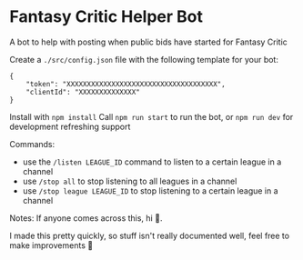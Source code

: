 # Fantasy Critic Helper Bot
A bot to help with posting when public bids have started for Fantasy Critic

Create a `./src/config.json` file with the following template for your bot:
```
{
    "token": "XXXXXXXXXXXXXXXXXXXXXXXXXXXXXXXXXXXXX",
    "clientId": "XXXXXXXXXXXXXX"
}
```

Install with `npm install`
Call `npm run start` to run the bot, or `npm run dev` for development refreshing support 

Commands:
- use the `/listen LEAGUE_ID` command to listen to a certain league in a channel
- use `/stop all` to stop listening to all leagues in a channel
- use `/stop league LEAGUE_ID` to stop listening to a certain league in a channel

Notes:
If anyone comes across this, hi :wave:.

I made this pretty quickly, so stuff isn't really documented well, feel free to make improvements :shrug:
